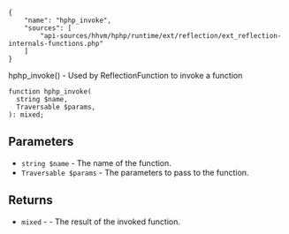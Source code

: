 ``` yamlmeta
{
    "name": "hphp_invoke",
    "sources": [
        "api-sources/hhvm/hphp/runtime/ext/reflection/ext_reflection-internals-functions.php"
    ]
}
```




hphp_invoke() - Used by ReflectionFunction to invoke a function




``` Hack
function hphp_invoke(
  string $name,
  Traversable $params,
): mixed;
```




## Parameters




+ ` string $name ` - The name of the function.
+ ` Traversable $params ` - The parameters to pass to the function.




## Returns




* ` mixed ` - - The result of the invoked function.
<!-- HHAPIDOC -->
